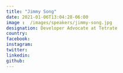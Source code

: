 ```yaml
---
title: "Jimmy Song"
date: 2021-01-06T13:04:28-06:00
image :  /images/speakers/jimmy-song.jpg
designation: Developer Advocate at Tetrate
country: 
facebook: 
instagram: 
twitter: 
linkedin:
github: 
---
```



